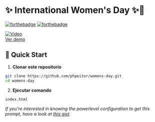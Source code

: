 # ✨ International Women's Day ✨👸

[![forthebadge](http://forthebadge.com/images/badges/made-with-javascript.svg)](https://www.linkedin.com/in/drphp/)
[![forthebadge](http://forthebadge.com/images/badges/built-with-love.svg)](https://www.linkedin.com/in/drphp/)

[![Video](https://img.youtube.com/vi/PXzVrNyMUN8/0.jpg)](https://www.youtube.com/watch?v=PXzVrNyMUN8)  
[Ver demo](https://www.youtube.com/watch?v=PXzVrNyMUN8)

## 🚀 Quick Start

1. **Clonar este repositorio**
```bash
git clone https://github.com/phpeitor/womens-day.git
cd womens-day
```
2. **Ejecutar comando**
```bash
index.html
```

*If you're interested in knowing the powerlevel configuration to get this prompt, have a look at [this gist](https://github.com/phpeitor/).*
